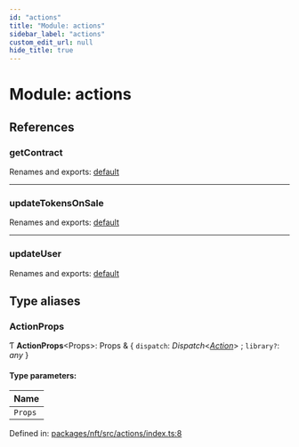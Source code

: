 ```yaml
---
id: "actions"
title: "Module: actions"
sidebar_label: "actions"
custom_edit_url: null
hide_title: true
---
```


# Module: actions

## References

### getContract

Renames and exports: [default](actions_getcontract.md#default)

___

### updateTokensOnSale

Renames and exports: [default](actions_updatetokensonsale.md#default)

___

### updateUser

Renames and exports: [default](actions_updateuser.md#default)

## Type aliases

### ActionProps

Ƭ **ActionProps**<Props\>: Props & { `dispatch`: *Dispatch*<[*Action*](reducer.md#action)\> ; `library?`: *any*  }

#### Type parameters:

Name |
:------ |
`Props` |

Defined in: [packages/nft/src/actions/index.ts:8](https://github.com/xr3ngine/xr3ngine/blob/a16a45d7e/packages/nft/src/actions/index.ts#L8)
